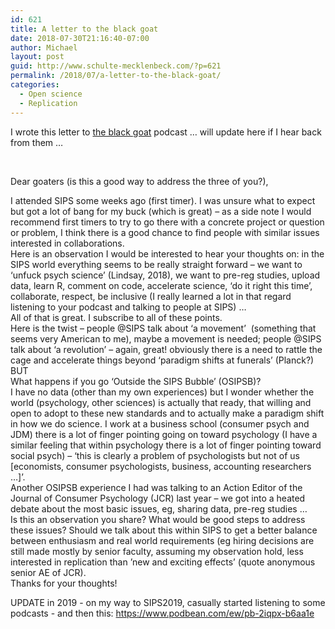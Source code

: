 ```yaml
---
id: 621
title: A letter to the black goat
date: 2018-07-30T21:16:40-07:00
author: Michael
layout: post
guid: http://www.schulte-mecklenbeck.com/?p=621
permalink: /2018/07/a-letter-to-the-black-goat/
categories:
  - Open science
  - Replication
---
```

I wrote this letter to [the black goat](http://www.theblackgoatpodcast.com/) podcast &#8230; will update here if I hear back from them &#8230;

&nbsp;

Dear goaters (is this a good way to address the three of you?),

<div>
</div>

<div>
  I attended SIPS some weeks ago (first timer). I was unsure what to expect but got a lot of bang for my buck (which is great) &#8211; as a side note I would recommend first timers to try to go there with a concrete project or question or problem, I think there is a good chance to find people with similar issues interested in collaborations.
</div>

<div>
</div>

<div>
  Here is an observation I would be interested to hear your thoughts on: in the SIPS world everything seems to be really straight forward &#8211; we want to &#8216;unfuck psych science&#8217; (Lindsay, 2018), we want to pre-reg studies, upload data, learn R, comment on code, accelerate science, ‘do it right this time’, collaborate, respect, be inclusive (I really learned a lot in that regard listening to your podcast and talking to people at SIPS) …
</div>

<div>
  All of that is great. I subscribe to all of these points.
</div>

<div>
</div>

<div>
  Here is the twist &#8211; people @SIPS talk about &#8216;a movement’  (something that seems very American to me), maybe a movement is needed; people @SIPS talk about ‘a revolution’ &#8211; again, great! obviously there is a need to rattle the cage and accelerate things beyond ‘paradigm shifts at funerals’ (Planck?)
</div>

<div>
  BUT
</div>

<div>
  What happens if you go ‘Outside the SIPS Bubble&#8217; (OSIPSB)?
</div>

<div>
  I have no data (other than my own experiences) but I wonder whether the world (psychology, other sciences) is actually that ready, that willing and open to adopt to these new standards and to actually make a paradigm shift in how we do science. I work at a business school (consumer psych and JDM) there is a lot of finger pointing going on toward psychology (I have a similar feeling that within psychology there is a lot of finger pointing toward social psych) &#8211; &#8216;this is clearly a problem of psychologists but not of us [economists, consumer psychologists, business, accounting researchers &#8230;]’.
</div>

<div>
  Another OSIPSB experience I had was talking to an Action Editor of the Journal of Consumer Psychology (JCR) last year &#8211; we got into a heated debate about the most basic issues, eg, sharing data, pre-reg studies …
</div>

<div>
</div>

<div>
  Is this an observation you share? What would be good steps to address these issues? Should we talk about this within SIPS to get a better balance between enthusiasm and real world requirements (eg hiring decisions are still made mostly by senior faculty, assuming my observation hold, less interested in replication than ’new and exciting effects’ (quote anonymous senior AE of JCR).
</div>

<div>
</div>

<div>
  Thanks for your thoughts!
</div>

<div>
</div>

<div>
</div>

UPDATE in 2019 - on my way to SIPS2019, casually started listening to some podcasts - and then this: https://www.podbean.com/ew/pb-2iqpx-b6aa1e